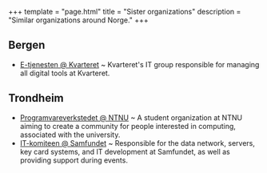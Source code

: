 +++
template = "page.html"
title = "Sister organizations"
description = "Similar organizations around Norge."
+++

## Bergen

- [E-tjenesten @ Kvarteret](https://kvarteret.no/e-tjenesten-info/) ~ Kvarteret's IT group responsible for managing all digital tools at Kvarteret.

## Trondheim

- [Programvare­verkstedet @ NTNU](https://www.pvv.ntnu.no/) ~ A student organization at NTNU aiming to create a community for people interested in computing, associated with the university.
- [IT-komiteen @ Samfundet](https://itk.samfundet.no/) ~ Responsible for the data network, servers, key card systems, and IT development at Samfundet, as well as providing support during events.